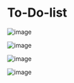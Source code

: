 # To-Do-list

![image](https://github.com/user-attachments/assets/a4c1c4a4-d766-4611-8a00-f985e00e8e06)

![image](https://github.com/user-attachments/assets/c4b1809f-7059-4a1e-8229-a69cbef4eddb)

![image](https://github.com/user-attachments/assets/00283d3d-2b3f-47d9-93c1-c00e5bc790ea)

![image](https://github.com/user-attachments/assets/6f5d91ab-f526-41c7-9ea2-0e1bb4b6557e)
